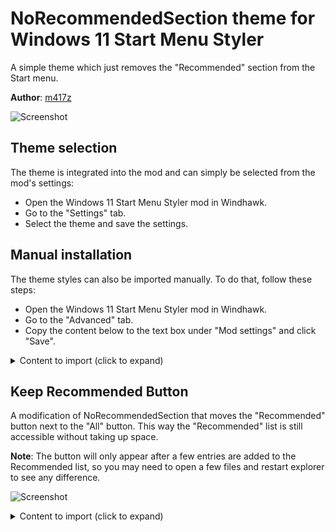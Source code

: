 # NoRecommendedSection theme for Windows 11 Start Menu Styler

A simple theme which just removes the "Recommended" section from the Start menu.

**Author**: [m417z](https://github.com/m417z)

![Screenshot](screenshot.png)

## Theme selection

The theme is integrated into the mod and can simply be selected from the mod's
settings:

* Open the Windows 11 Start Menu Styler mod in Windhawk.
* Go to the "Settings" tab.
* Select the theme and save the settings.

## Manual installation

The theme styles can also be imported manually. To do that, follow these steps:

* Open the Windows 11 Start Menu Styler mod in Windhawk.
* Go to the "Advanced" tab.
* Copy the content below to the text box under "Mod settings" and click "Save".

<details>
<summary>Content to import (click to expand)</summary>

```json
{
  "controlStyles[0].target": "Windows.UI.Xaml.Controls.Grid#TopLevelSuggestionsListHeader",
  "controlStyles[0].styles[0]": "Visibility=Collapsed",
  "controlStyles[1].target": "Windows.UI.Xaml.Controls.Grid#NoTopLevelSuggestionsText",
  "controlStyles[1].styles[0]": "Visibility=Collapsed",
  "controlStyles[2].target": "Windows.UI.Xaml.Controls.Grid#TopLevelSuggestionsContainer",
  "controlStyles[2].styles[0]": "Visibility=Collapsed",
  "controlStyles[3].target": "Windows.UI.Xaml.Controls.Grid#ShowMoreSuggestions",
  "controlStyles[3].styles[0]": "Visibility=Collapsed",
  "controlStyles[4].target": "StartMenu.PinnedList",
  "controlStyles[4].styles[0]": "Height=504"
}
```
</details>

## Keep Recommended Button

A modification of NoRecommendedSection that moves the "Recommended" button next
to the "All" button. This way the "Recommended" list is still accessible without
taking up space.

**Note**: The button will only appear after a few entries are added to the
Recommended list, so you may need to open a few files and restart explorer to
see any difference.

![Screenshot](screenshot-with-button.png)

<details>
<summary>Content to import (click to expand)</summary>

```json
{
  "controlStyles[0].target": "Windows.UI.Xaml.Controls.Grid#TopLevelSuggestionsListHeader",
  "controlStyles[0].styles[0]": "Visibility=Collapsed",
  "controlStyles[1].target": "Windows.UI.Xaml.Controls.Grid#NoTopLevelSuggestionsText",
  "controlStyles[1].styles[0]": "Height=0",
  "controlStyles[2].target": "Windows.UI.Xaml.Controls.Grid#TopLevelSuggestionsContainer",
  "controlStyles[2].styles[0]": "Height=0",
  "controlStyles[3].target": "Windows.UI.Xaml.Controls.Grid#ShowMoreSuggestions",
  "controlStyles[3].styles[0]": "RenderTransform:=<TranslateTransform Y=\"-572\" X=\"-55\" />",
  "controlStyles[4].target": "StartMenu.PinnedList",
  "controlStyles[4].styles[0]": "Height=504",
  "controlStyles[5].target": "Windows.UI.Xaml.Controls.Grid#ShowMoreSuggestions > Windows.UI.Xaml.Controls.Button > Windows.UI.Xaml.Controls.ContentPresenter > Windows.UI.Xaml.Controls.StackPanel > Windows.UI.Xaml.Controls.TextBlock",
  "controlStyles[5].styles[0]": "Text=Recommended"
}
```
</details>
